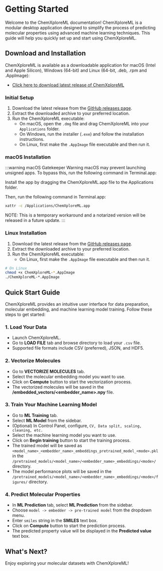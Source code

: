 # Getting Started

Welcome to the ChemXploreML documentation! ChemXploreML is a modular desktop application designed to simplify the process of predicting molecular properties using advanced machine learning techniques. This guide will help you quickly set up and start using ChemXploreML.

## Download and Installation

ChemXploreML is available as a downloadable application for macOS (Intel and Apple Silicon), Windows (64-bit) and Linux (64-bit, .deb, .rpm and .AppImage):

- [Click here to download latest release of ChemXploreML](https://github.com/aravindhnivas/ChemXploreML/releases)

### Initial Setup

1. Download the latest release from the [GitHub releases page](https://github.com/aravindhnivas/ChemXploreML/releases).
2. Extract the downloaded archive to your preferred location.
3. Run the ChemXploreML executable:
   - On macOS, open the `.dmg` file and drag ChemXploreML into your `Applications` folder.
   - On Windows, run the installer (`.exe`) and follow the installation instructions.
   - On Linux, first make the `.AppImage` file executable and then run it.

<!-- macOS Gatekeeper Warning (Important)macOS may prevent launching unsigned apps.  To bypass this:1.  Open Terminal.2.  Run:xattr -c /Applications/ChemXploreML.app3.  Right-click the app and select “Open”.A notarized version will be released in a future update. -->

### macOS Installation

:::warning macOS Gatekeeper Warning
macOS may prevent launching unsigned apps. To bypass this, run the following command in Terminal.app:

Install the app by dragging the ChemXploreML.app file to the Applications folder.

Then, run the following command in Terminal.app:

```bash
xattr -c /Applications/ChemXploreML.app
```

NOTE: This is a temporary workaround and a notarized version will be released in a future update.
:::

### Linux Installation

1. Download the latest release from the [GitHub releases page](https://github.com/aravindhnivas/ChemXploreML/releases).
2. Extract the downloaded archive to your preferred location.
3. Run the ChemXploreML executable:
   - On Linux, first make the `.AppImage` file executable and then run it.

```bash
# On Linux
chmod +x ChemXploreML-*.AppImage
./ChemXploreML-*.AppImage
```

## Quick Start Guide

ChemXploreML provides an intuitive user interface for data preparation, molecular embedding, and machine learning model training. Follow these steps to get started:

### 1. Load Your Data

- Launch ChemXploreML.
- Go to **LOAD FILE** tab and browse directory to load your `.csv` file.
- Supported file formats include CSV (preferred), JSON, and HDF5.

### 2. Vectorize Molecules

- Go to **VECTORIZE MOLECULES** tab.
- Select the molecular embedding model you want to use.
- Click on **Compute** button to start the vectorization process.
- The vectorized molecules will be saved in the **/embedded_vectors/<embedder_name>.npy** file.

### 3. Train Your Machine Learning Model

- Go to **ML Training** tab.
- Select **ML Model** from the sidebar.
- (Optional) In Control Panel, configure, `CV, Data split, scaling, cleaning, etc.`
- Select the machine learning model you want to use.
- Click on **Begin training** button to start the training process.
- The trained model will be saved as `<model_name>_<embedder_name>_embeddings_pretrained_model_<mode>.pkl` in the `/pretrained_models/<model_name>/<embedder_name>_embeddings/<mode>/` directory.
- The model performance plots will be saved in the `/pretrained_models/<model_name>/<embedder_name>_embeddings/<mode>/figures/` directory.

### 4. Predict Molecular Properties

- In **ML Prediction** tab, select **ML Prediction** from the sidebar.
- Choose `model -> embedder -> pre-trained model` from the dropdown menu.
- Enter `smiles` string in the **SMILES** text box.
- Click on **Compute** button to start the prediction process.
- The predicted property value will be displayed in the **Predicted value** text box.

## What's Next?

<!-- - Explore the [User Guides](./user-guides) for detailed instructions on using ChemXploreML.
- Check out the [FAQs](./faqs) for answers to common questions. -->

Enjoy exploring your molecular datasets with ChemXploreML!
